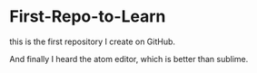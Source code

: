 # First-Repo-to-Learn
this is the first repository I create on GitHub.

And finally I heard the atom editor, which is better than
sublime.
